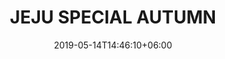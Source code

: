 ---
title: "JEJU SPECIAL AUTUMN"
date: 2019-05-14T14:46:10+06:00
description: "This is meta description"
type: "post"
image: "images/korea/Jeju2.jpg"
categories: 
  - "Nature"
tags:
  - "Photos"
  - "Nature"
  - "Korea"

#list ของเมืองที่จะไป
locations: 
     -  "เกาะเชจู"
     -  "ซอพจิโกจิ ( Seobjigoji )"
     -  "ปล่องภูเขาไฟซองซานอิลจุลบง ( Songsan Sunrise Peak )"

#ค่าใช้จ่ายการเดินทาง
costs: "20,000"

#ทัวร์การบิน
image_air: "images/airplane/eastar_jet.png"

#จำนวนวัน
total_date: "6วัน 5คืน"

#ระยะเวลาวัน
time:
     -  "11 ก.ย. 63 - 14 ก.ย. 63"
     -  "15 ต.ค. 63 - 18 ต.ค. 63"
---